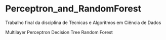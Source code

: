 # Perceptron_and_RandomForest

Trabalho final da disciplina de Técnicas e Algoritmos em Ciência de Dados

Multilayer Perceptron
Decision Tree
Random Forest
